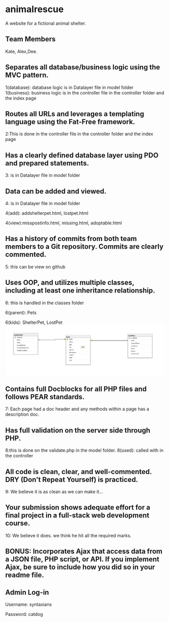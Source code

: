 # animalrescue
A website for a fictional animal shelter. 
## Team Members
Kate, Alex,Dee.


## Separates all database/business logic using the MVC pattern.
1(database): database logic is in Datalayer file in model folder  
1(business): business logic is in the controller file in the controller folder and the index page
## Routes all URLs and leverages a templating language using the Fat-Free framework.
2:This is done in the controller file in the controller folder and the index page
## Has a clearly defined database layer using PDO and prepared statements. 
3: is in Datalayer file in model folder
## Data can be added and viewed.
4: is in Datalayer file in model folder 

4(add): addshelterpet.html, lostpet.html 

4(view):misspostinfo.html, missing.html, adoptable.html  
## Has a history of commits from both team members to a Git repository. Commits are clearly commented.
5: this can be view on github
## Uses OOP, and utilizes multiple classes, including at least one inheritance relationship.
6: this is handled in the classes folder

6(parent): Pets

6(kids): ShelterPet, LostPet 
<img src="data .png" alt="DB" title="DB Diagram">
## Contains full Docblocks for all PHP files and follows PEAR standards.
7: Each page had a doc header and any methods within a page has a description doc.
## Has full validation on the server side through PHP.
8:this is done on the validate.php in the model folder.
8(used): called with in the controller
## All code is clean, clear, and well-commented. DRY (Don't Repeat Yourself) is practiced.
9: We believe it is as clean as we can make it...
## Your submission shows adequate effort for a final project in a full-stack web development course.
10: We believe it does. we think he hit all the required marks.
## BONUS:  Incorporates Ajax that access data from a JSON file, PHP script, or API. If you implement Ajax, be sure to include how you did so in your readme file.
## Admin Log-in ##

Username: syntaxians

Password: catdog 


